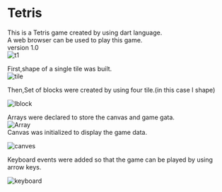 # Tetris
This is a Tetris game created by using dart language.<br>
A web browser can be used to play this game.<br>
version 1.0<br>
![t1](https://user-images.githubusercontent.com/59338991/72275557-268aba00-3654-11ea-9825-1dd4290b8b7c.JPG)


First,shape of a single tile was built.<br>
![tile](https://user-images.githubusercontent.com/59338991/72275711-736e9080-3654-11ea-8a31-a16ec5a12089.JPG)

Then,Set of blocks were created by using four tile.(in this case I shape)<br>

![Iblock](https://user-images.githubusercontent.com/59338991/72276138-48d10780-3655-11ea-8e88-7c52d8e82a27.JPG)

Arrays were declared to store the canvas and game gata.<br>
![Array](https://user-images.githubusercontent.com/59338991/72276415-d876b600-3655-11ea-9771-196cf19f7789.JPG)<br>
Canvas was initialized to display the game data.<br>

![canves](https://user-images.githubusercontent.com/59338991/72276504-1247bc80-3656-11ea-90e2-fad1b7075ee3.JPG)

Keyboard events were added so that the game can be played by using arrow keys.<br>

![keyboard](https://user-images.githubusercontent.com/59338991/72276612-5aff7580-3656-11ea-85e5-5a3242d95f85.JPG)

